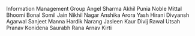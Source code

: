 Information Management Group
Angel Sharma
Akhil Punia
Noble Mittal
Bhoomi Bonal
Somil Jain
Nikhil Nagar
Anshika Arora
Yash Hirani
Divyansh Agarwal
Sanjeet Manna
Hardik Narang
Jasleen Kaur
Divij Rawal
Utsah
Pranav Konidena
Saurabh Rana
Arnav Kirti
